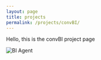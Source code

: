 ```yaml
---
layout: page
title: projects
permalink: /projects/convBI/
---
```


Hello, this is the convBI project page

![BI Agent](../assets/convBIAgent.jpeg)
